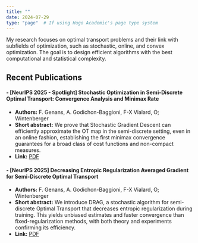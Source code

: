 ```yaml
---
title: ""
date: 2024-07-29
type: "page"  # If using Hugo Academic's page type system
---
```


My research focuses on optimal transport problems and their link with subfields of optimization, such as stochastic, online, and convex optimization. The goal is to design efficient algorithms with the best computational and statistical complexity.

## Recent Publications

#### - [NeurIPS 2025 - Spotlight] Stochastic Optimization in Semi-Discrete Optimal Transport: Convergence Analysis and Minimax Rate
- **Authors:** F. Genans, A. Godichon-Baggioni, F-X Vialard, O; Wintenberger
- **Short abstract:** We prove that Stochastic Gradient Descent can efficiently approximate the OT map in the semi-discrete setting, even in an online fashion, establishing the first minimax convergence guarantees for a broad class of cost functions and non-compact measures.
- **Link:** [PDF](./Stochastic_Optimization_in_Semi_Discrete_Optimal_Transport__Convergence_Analysis_and_Minimax_Rate.pdf)


#### - [NeurIPS 2025] Decreasing Entropic Regularization Averaged Gradient for Semi-Discrete Optimal Transport
- **Authors:** F. Genans, A. Godichon-Baggioni, F-X Vialard, O; Wintenberger
- **Short abstract:** We introduce DRAG, a stochastic algorithm for semi-discrete Optimal Transport that decreases entropic regularization during training. This yields unbiased estimates and faster convergence than fixed-regularization methods, with both theory and experiments confirming its efficiency.
- **Link:** [PDF](./DRAG_NeurIPS25.pdf)
  
